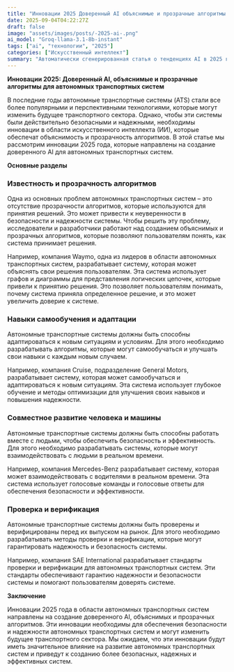 ```yaml
---
title: "Инновации 2025 Доверенный AI объяснимые и прозрачные алгоритмы для в автономных транспортных системах"
date: 2025-09-04T04:22:27Z
draft: false
image: "assets/images/posts/-2025-ai-.png"
ai_model: "Groq-llama-3.1-8b-instant"
tags: ["ai", "технологии", "2025"]
categories: ["Искусственный интеллект"]
summary: "Автоматически сгенерированная статья о тенденциях AI в 2025 году"
---
```


**Инновации 2025: Доверенный AI, объяснимые и прозрачные алгоритмы для автономных транспортных систем**

В последние годы автономные транспортные системы (ATS) стали все более популярными и перспективными технологиями, которые могут изменить будущее транспортного сектора. Однако, чтобы эти системы были действительно безопасными и надежными, необходимы инновации в области искусственного интеллекта (ИИ), которые обеспечат объяснимость и прозрачность алгоритмов. В этой статье мы рассмотрим инновации 2025 года, которые направлены на создание доверенного AI для автономных транспортных систем.

**Основные разделы**

### **Известность и прозрачность алгоритмов**

Одна из основных проблем автономных транспортных систем – это отсутствие прозрачности алгоритмов, которые используются для принятия решений. Это может привести к неуверенности в безопасности и надежности системы. Чтобы решить эту проблему, исследователи и разработчики работают над созданием объяснимых и прозрачных алгоритмов, которые позволяют пользователям понять, как система принимает решения.

Например, компания Waymo, одна из лидеров в области автономных транспортных систем, разрабатывает систему, которая может объяснять свои решения пользователям. Эта система использует графов и диаграммы для представления логических цепочек, которые привели к принятию решения. Это позволяет пользователям понимать, почему система приняла определенное решение, и это может увеличить доверие к системе.

### **Навыки самообучения и адаптации**

Автономные транспортные системы должны быть способны адаптироваться к новым ситуациям и условиям. Для этого необходимо разрабатывать алгоритмы, которые могут самообучаться и улучшать свои навыки с каждым новым случаем.

Например, компания Cruise, подразделение General Motors, разрабатывает систему, которая может самообучаться и адаптироваться к новым ситуациям. Эта система использует глубокое обучение и методы оптимизации для улучшения своих навыков и повышения надежности.

### **Совместное развитие человека и машины**

Автономные транспортные системы должны быть способны работать вместе с людьми, чтобы обеспечить безопасность и эффективность. Для этого необходимо разрабатывать системы, которые могут взаимодействовать с людьми в реальном времени.

Например, компания Mercedes-Benz разрабатывает систему, которая может взаимодействовать с водителями в реальном времени. Эта система использует голосовые команды и голосовые ответы для обеспечения безопасности и эффективности.

### **Проверка и верификация**

Автономные транспортные системы должны быть проверены и верифицированы перед их выпуском на рынок. Для этого необходимо разрабатывать методы проверки и верификации, которые могут гарантировать надежность и безопасность системы.

Например, компания SAE International разрабатывает стандарты проверки и верификации для автономных транспортных систем. Эти стандарты обеспечивают гарантию надежности и безопасности системы и помогают пользователям доверять системе.

**Заключение**

Инновации 2025 года в области автономных транспортных систем направлены на создание доверенного AI, объяснимых и прозрачных алгоритмов. Эти инновации необходимы для обеспечения безопасности и надежности автономных транспортных систем и могут изменить будущее транспортного сектора. Мы ожидаем, что эти инновации будут иметь значительное влияние на развитие автономных транспортных систем и приведут к созданию более безопасных, надежных и эффективных систем.
